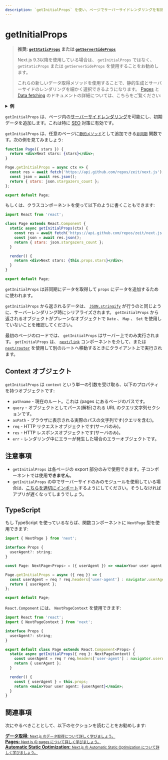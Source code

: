 ```yaml
---
description: `getInitialProps` を使い、ページでサーバーサイドレンダリングを有効にして初期データを追加します。
---
```


# getInitialProps

>**推奨: [`getStaticProps`](/docs/basic-features/data-fetching.md#getstaticprops-static-generation) または [`getServerSideProps`](/docs/basic-features/data-fetching.md#getserversideprops-server-side-rendering)**
>
> Next.js 9.3以降を使用している場合は、 `getInitialProps` ではなく、 `getStaticProps` または `getServerSideProps` を使用することをお勧めします。
>
> これらの新しいデータ取得メソッドを使用することで、静的生成とサーバーサイドのレンダリングを細かく選択できるようになります。
> [Pages](/docs/basic-features/pages.md) と [Data fetching](/docs/basic-features/data-fetching.md) のドキュメントの詳細については、こちらをご覧ください:

<details>
  <summary><b>例</b></summary>
  <ul>
    <li><a href="https://github.com/zeit/next.js/tree/canary/examples/data-fetch">Data fetch</a></li>
  </ul>
</details>

  `getInitialProps` は、ページ内の[サーバーサイドレンダリング](/docs/basic-features/pages.md#server-side-rendering
)を可能にし、初期データを追加します。これは特に [SEO](https://ja.wikipedia.org/wiki/%E6%A4%9C%E7%B4%A2%E3%82%A8%E3%83%B3%E3%82%B8%E3%83%B3%E6%9C%80%E9%81%A9%E5%8C%96) 対策に有効です。


`getInitialProps` は、任意のページに[`静的メソッド`](https://ja.javascript.info/static-properties-methods)として追加できる[`非同期`](https://vercel.com/blog/async-and-await) 関数です。次の例を見てみましょう:

```jsx
function Page({ stars }) {
  return <div>Next stars: {stars}</div>;
}

Page.getInitialProps = async ctx => {
  const res = await fetch('https://api.github.com/repos/zeit/next.js');
  const json = await res.json();
  return { stars: json.stargazers_count };
};

export default Page;
```

もしくは、クラスコンポーネントを使って以下のように書くこともできます:

```jsx
import React from 'react';

class Page extends React.Component {
  static async getInitialProps(ctx) {
    const res = await fetch('https://api.github.com/repos/zeit/next.js');
    const json = await res.json();
    return { stars: json.stargazers_count };
  }

  render() {
    return <div>Next stars: {this.props.stars}</div>;
  }
}

export default Page;
```

`getInitialProps` は非同期にデータを取得して `props` にデータを追加するために使われます。

`getInitialProps` から返されるデータは、 [`JSON.stringify`](https://developer.mozilla.org/ja/docs/Web/JavaScript/Reference/Global_Objects/JSON/stringify) が行うのと同じように、サーバーレンダリング時にシリアライズされます。 `getInitialProps` から返されるオブジェクトがプレーンなオブジェクトで `Date` 、 `Map` 、 `Set` を使用していないことを確認してください。

最初のページのロードでは、 `getInitialProps` はサーバー上でのみ実行されます。
`getInitialProps` は、 [`next/link`](/docs/api-reference/next/link.md) コンポーネントを介して、または [`next/router`](/docs/api-reference/next/router.md) を使用して別のルートへ移動するときにクライアント上で実行されます。

## Context オブジェクト

`getInitialProps` は `context` という単一の引数を受け取る、以下のプロパティを持つオブジェクトです:

- `pathname` - 現在のルート。これは /pages にあるページのパスです。
- `query` - オブジェクトとしてパース(解析)される URL のクエリ文字列セクションです。
- `asPath` - ブラウザに表示される実際のパスの文字列です(クエリを含む)。
- `req` - HTTP リクエストオブジェクトです(サーバのみ)。
- `res` - HTTP レスポンスオブジェクトです(サーバのみ)。
- `err` - レンダリング中にエラーが発生した場合のエラーオブジェクトです。

## 注意事項

- `getInitialProps` は各ページの export 部分のみで使用できます。子コンポーネントでは使用**できません**。
- `getInitialProps` の中でサーバーサイドのみのモジュールを使用している場合は、[こちらを適切にインポート](https://arunoda.me/blog/ssr-and-server-only-modules)するようにしてください。そうしなければアプリが遅くなってしまうでしょう。

## TypeScript

もし TypeScript を使っているならば、関数コンポーネントに `NextPage` 型を使用できます:

```jsx
import { NextPage } from 'next';

interface Props {
  userAgent?: string;
}

const Page: NextPage<Props> = ({ userAgent }) => <main>Your user agent: {userAgent}</main>;

Page.getInitialProps = async ({ req }) => {
  const userAgent = req ? req.headers['user-agent'] : navigator.userAgent;
  return { userAgent };
};

export default Page;
```

`React.Component` には、 `NextPageContext` を使用できます:

```jsx
import React from 'react';
import { NextPageContext } from 'next';

interface Props {
  userAgent?: string;
}

export default class Page extends React.Component<Props> {
  static async getInitialProps({ req }: NextPageContext) {
    const userAgent = req ? req.headers['user-agent'] : navigator.userAgent;
    return { userAgent };
  }

  render() {
    const { userAgent } = this.props;
    return <main>Your user agent: {userAgent}</main>;
  }
}
```

## 関連事項

次にやるべきこととして、以下のセクションを読むことをお勧めします:

<div class="card">
  <a href="/docs/basic-features/data-fetching.md">
    <b>データ取得:</b>
    <small>Next.js のデータ取得について詳しく学びましょう。</small>
  </a>
</div>

<div class="card">
  <a href="/docs/basic-features/pages.md">
    <b>Pages:</b>
    <small>Next.js の pages について詳しく学びましょう。</small>
  </a>
</div>

<div class="card">
  <a href="/docs/advanced-features/automatic-static-optimization.md">
    <b>Automatic Static Optimization:</b>
    <small>Next.js の Automatic Static Optimization について詳しく学びましょう。</small>
  </a>
</div>
